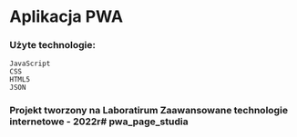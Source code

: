 # Aplikacja PWA

### Użyte technologie:
    JavaScript
    CSS
    HTML5
    JSON



### Projekt tworzony na Laboratirum Zaawansowane technologie internetowe - 2022r# pwa_page_studia
